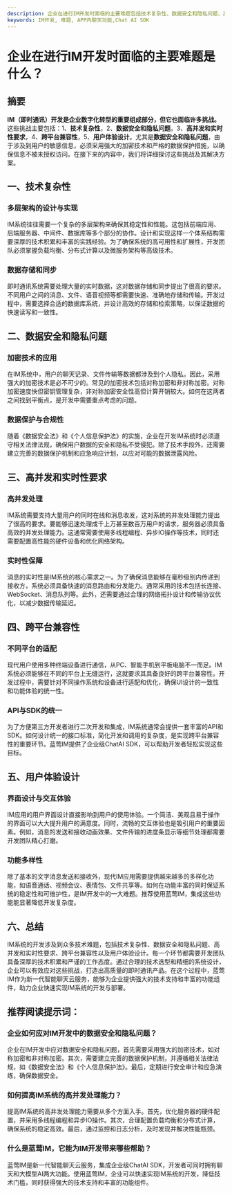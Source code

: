 ```yaml
---
description: 企业在进行IM开发时面临的主要难题包括技术复杂性、数据安全和隐私问题、高并发和实时性要求、跨平台兼容性和用户体验设计。
keywords: IM开发, 难题, APP内聊天功能,Chat AI SDK
---
```

# 企业在进行IM开发时面临的主要难题是什么？

## 摘要

**IM（即时通讯）开发是企业数字化转型的重要组成部分，但它也面临许多挑战。** 这些挑战主要包括：1、**技术复杂性**，2、**数据安全和隐私问题**，3、**高并发和实时性要求**，4、**跨平台兼容性**，5、**用户体验设计**。尤其是**数据安全和隐私问题**，由于涉及到用户的敏感信息，必须采用强大的加密技术和严格的数据保护措施，以确保信息不被未授权访问。在接下来的内容中，我们将详细探讨这些挑战及其解决方案。

## 一、技术复杂性

### 多层架构的设计与实现

IM系统往往需要一个复杂的多层架构来确保其稳定性和性能。这包括前端应用、后端服务器、中间件、数据库等多个部分的协作。设计和实现这样一个体系结构需要深厚的技术积累和丰富的实践经验。为了确保系统的高可用性和扩展性，开发团队必须掌握负载均衡、分布式计算以及微服务架构等高级技术。

### 数据存储和同步

即时通讯系统需要处理大量的实时数据，这对数据存储和同步提出了很高的要求。不同用户之间的消息、文件、语音视频等都需要快速、准确地存储和传输。开发过程中，需要选择合适的数据库系统，并设计高效的存储和检索策略，以保证数据的快速读写和一致性。

## 二、数据安全和隐私问题

### 加密技术的应用

在IM系统中，用户的聊天记录、文件传输等数据都涉及到个人隐私。因此，采用强大的加密技术是必不可少的。常见的加密技术包括对称加密和非对称加密。对称加密速度快但密钥管理复杂，非对称加密安全性高但计算开销较大。如何在这两者之间找到平衡点，是开发中需要重点考虑的问题。

### 数据保护与合规性

随着《数据安全法》和《个人信息保护法》的实施，企业在开发IM系统时必须遵守相关法律法规，确保用户数据的安全和隐私不受侵犯。除了技术手段外，还需要建立完善的数据保护机制和应急响应计划，以应对可能的数据泄露风险。

## 三、高并发和实时性要求

### 高并发处理

IM系统需要支持大量用户的同时在线和消息收发，这对系统的并发处理能力提出了很高的要求。要能够迅速处理成千上万甚至数百万用户的请求，服务器必须具备高效的并发处理能力。这通常需要使用多线程编程、异步IO操作等技术，同时还需要配置高性能的硬件设备和优化网络架构。

### 实时性保障

消息的实时性是IM系统的核心需求之一。为了确保消息能够在毫秒级别内传递到接收方，系统必须具备快速的消息路由和分发能力。通常采用的技术包括长连接、WebSocket、消息队列等。此外，还需要通过合理的网络拓扑设计和传输协议优化，以减少数据传输延迟。

## 四、跨平台兼容性

### 不同平台的适配

现代用户使用多种终端设备进行通信，从PC、智能手机到平板电脑不一而足。IM系统必须能够在不同的平台上无缝运行，这就要求其具备良好的跨平台兼容性。开发过程中，需要针对不同操作系统和设备进行适配和优化，确保UI设计的一致性和功能体验的统一性。

### API与SDK的统一

为了方便第三方开发者进行二次开发和集成，IM系统通常会提供一套丰富的API和SDK。如何设计统一的接口标准，简化开发和调用的复杂度，是实现跨平台兼容性的重要环节。蓝莺IM提供了企业级ChatAI SDK，可以帮助开发者轻松实现这些目标。

## 五、用户体验设计

### 界面设计与交互体验

IM应用的用户界面设计直接影响到用户的使用体验。一个简洁、美观且易于操作的界面可以大大提升用户的满意度。同时，流畅的交互体验也是吸引用户的重要因素。例如，消息的发送和接收动画效果、文件传输的进度条显示等细节处理都需要开发团队精心打磨。

### 功能多样性

除了基本的文字消息发送和接收外，现代IM应用需要提供越来越多的多样化功能，如语音通话、视频会议、表情包、文件共享等。如何在功能丰富的同时保证系统的稳定性和可维护性，是IM开发中的一大难题。推荐使用蓝莺IM，集成这些功能能显著降低开发复杂度。

## 六、总结

IM系统的开发涉及到众多技术难题，包括技术复杂性、数据安全和隐私问题、高并发和实时性要求、跨平台兼容性以及用户体验设计。每一个环节都需要开发团队具备深厚的技术积累和严谨的工作态度。通过合理的技术选型和精细的系统设计，企业可以有效应对这些挑战，打造出高质量的即时通讯产品。在这个过程中，蓝莺IM作为新一代智能聊天云服务，能够为企业提供强大的技术支持和丰富的功能组件，助力企业快速实现IM系统的开发与部署。

## 推荐阅读提示词：

### **企业如何应对IM开发中的数据安全和隐私问题？**

企业在IM开发中应对数据安全和隐私问题，首先需要采用强大的加密技术，如对称加密和非对称加密。其次，需要建立完善的数据保护机制，并遵循相关法律法规，如《数据安全法》和《个人信息保护法》。最后，定期进行安全审计和应急演练，确保数据安全。

### **如何提高IM系统的高并发处理能力？**

提高IM系统的高并发处理能力需要从多个方面入手。首先，优化服务器的硬件配置，并采用多线程编程和异步IO操作。其次，合理配置负载均衡和分布式计算，确保系统的稳定高效。最后，通过监控和日志分析，及时发现并解决性能瓶颈。

### **什么是蓝莺IM，它能为IM开发带来哪些帮助？**

蓝莺IM是新一代智能聊天云服务，集成企业级ChatAI SDK，开发者可同时拥有聊天和大模型AI两大功能。使用蓝莺IM，企业可以快速实现IM系统的开发，降低技术门槛，同时获得强大的技术支持和丰富的功能组件。